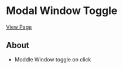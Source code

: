 # Modal Window Toggle

[View Page](https://amrdesai.github.io/modal-window/)

## About 
- Moddle Window toggle on click
